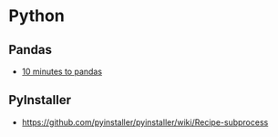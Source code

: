 # Python
## Pandas
* [10 minutes to pandas](http://pandas.pydata.org/pandas-docs/stable/user_guide/10min.html)
## PyInstaller
* https://github.com/pyinstaller/pyinstaller/wiki/Recipe-subprocess

